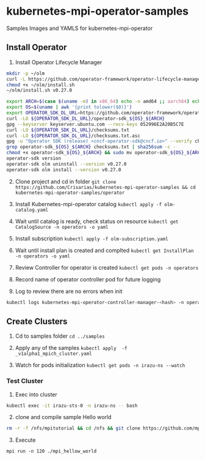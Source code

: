 # kubernetes-mpi-operator-samples
Samples Images and YAMLS for kubernetes-mpi-operator

## Install Operator

1. Install Operator Lifecycle Manager

```bash
mkdir -p ~/olm
curl -L https://github.com/operator-framework/operator-lifecycle-manager/releases/download/v0.27.0/install.sh -o ~/olm/install.sh
chmod +x ~/olm/install.sh
~/olm/install.sh v0.27.0
```


```bash
export ARCH=$(case $(uname -m) in x86_64) echo -n amd64 ;; aarch64) echo -n arm64 ;; *) echo -n $(uname -m) ;; esac)
export OS=$(uname | awk '{print tolower($0)}')
export OPERATOR_SDK_DL_URL=https://github.com/operator-framework/operator-sdk/releases/download/v1.34.1
curl -LO ${OPERATOR_SDK_DL_URL}/operator-sdk_${OS}_${ARCH}
gpg --keyserver keyserver.ubuntu.com --recv-keys 052996E2A20B5C7E
curl -LO ${OPERATOR_SDK_DL_URL}/checksums.txt
curl -LO ${OPERATOR_SDK_DL_URL}/checksums.txt.asc
gpg -u "Operator SDK (release) <cncf-operator-sdk@cncf.io>" --verify checksums.txt.asc
grep operator-sdk_${OS}_${ARCH} checksums.txt | sha256sum -c -
chmod +x operator-sdk_${OS}_${ARCH} && sudo mv operator-sdk_${OS}_${ARCH} /usr/local/bin/operator-sdk
operator-sdk version
operator-sdk olm uninstall --version v0.27.0
operator-sdk olm install --version v0.27.0
```

2. Clone project and cd in folder `git clone https://github.com/Crisarias/kubernetes-mpi-operator-samples && cd kubernetes-mpi-operator-samples/operator`

2. Install Kubernetes-mpi-operator catalog `kubectl apply -f olm-catalog.yaml`

3. Wait until catalog is ready, check status on resource `kubectl get CatalogSource -n operators -o yaml`

4. Install subscription `kubectl apply -f olm-subscription.yaml`

5. Wait until install plan is created and complted `kubectl get InstallPlan -n operators -o yaml`

6. Review Controller for operator is created `kubectl get pods -n operators`

7. Record name of operator controller pod for future logging

8. Log to review there are no errors when init

```bash
kubectl logs kubernetes-mpi-operator-controller-manager-<hash> -n operators
```
## Create Clusters

1. Cd to samples folder `cd ../samples`

2. Apply any of the samples `kubectl apply  -f _v1alpha1_mpich_cluster.yaml`

3. Watch for pods initialization `kubectl get pods -n irazu-ns --watch`

### Test Cluster

1. Exec into cluster

```bash
kubectl exec -it irazu-sts-0 -n irazu-ns -- bash
```

2. clone and compile sample Hello world

```bash
rm -r -f /nfs/mpitutorial && cd /nfs && git clone https://github.com/mpitutorial/mpitutorial && cd /nfs/mpitutorial/tutorials/mpi-hello-world/code && make 
```

3. Execute
```
mpi run -n 120 ./mpi_hellow_world
```